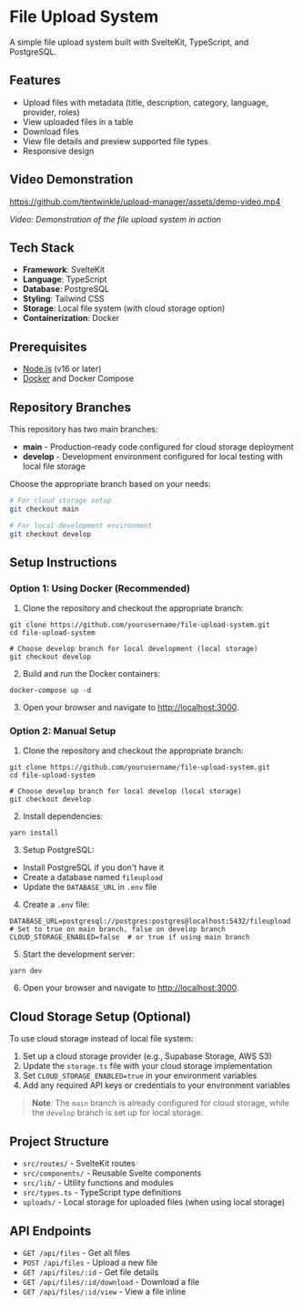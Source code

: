 # File Upload System

A simple file upload system built with SvelteKit, TypeScript, and PostgreSQL.

## Features

- Upload files with metadata (title, description, category, language, provider, roles)
- View uploaded files in a table
- Download files
- View file details and preview supported file types
- Responsive design

## Video Demonstration

https://github.com/tentwinkle/upload-manager/assets/demo-video.mp4

*Video: Demonstration of the file upload system in action*

## Tech Stack

- **Framework**: SvelteKit
- **Language**: TypeScript
- **Database**: PostgreSQL
- **Styling**: Tailwind CSS
- **Storage**: Local file system (with cloud storage option)
- **Containerization**: Docker

## Prerequisites

- [Node.js](https://nodejs.org/) (v16 or later)
- [Docker](https://www.docker.com/) and Docker Compose

## Repository Branches

This repository has two main branches:

- **main** - Production-ready code configured for cloud storage deployment
- **develop** - Development environment configured for local testing with local file storage

Choose the appropriate branch based on your needs:

```bash
# For cloud storage setup
git checkout main

# For local development environment
git checkout develop
```

## Setup Instructions

### Option 1: Using Docker (Recommended)

1. Clone the repository and checkout the appropriate branch:

```shellscript
git clone https://github.com/yourusername/file-upload-system.git
cd file-upload-system

# Choose develop branch for local development (local storage)
git checkout develop
```


2. Build and run the Docker containers:

```shellscript
docker-compose up -d
```


3. Open your browser and navigate to [http://localhost:3000](http://localhost:3000).


### Option 2: Manual Setup

1. Clone the repository and checkout the appropriate branch:

```shellscript
git clone https://github.com/yourusername/file-upload-system.git
cd file-upload-system

# Choose develop branch for local develop (local storage)
git checkout develop
```


2. Install dependencies:

```shellscript
yarn install
```


3. Setup PostgreSQL:


- Install PostgreSQL if you don't have it
- Create a database named `fileupload`
- Update the `DATABASE_URL` in `.env` file


4. Create a `.env` file:


```plaintext
DATABASE_URL=postgresql://postgres:postgres@localhost:5432/fileupload
# Set to true on main branch, false on develop branch
CLOUD_STORAGE_ENABLED=false  # or true if using main branch
```

5. Start the development server:

```shellscript
yarn dev
```


6. Open your browser and navigate to [http://localhost:3000](http://localhost:3000).


## Cloud Storage Setup (Optional)

To use cloud storage instead of local file system:

1. Set up a cloud storage provider (e.g., Supabase Storage, AWS S3)
2. Update the `storage.ts` file with your cloud storage implementation
3. Set `CLOUD_STORAGE_ENABLED=true` in your environment variables
4. Add any required API keys or credentials to your environment variables


> **Note**: The `main` branch is already configured for cloud storage, while the `develop` branch is set up for local storage.



## Project Structure

- `src/routes/` - SvelteKit routes 
- `src/components/` - Reusable Svelte components
- `src/lib/` - Utility functions and modules
- `src/types.ts` - TypeScript type definitions
- `uploads/` - Local storage for uploaded files (when using local storage)


## API Endpoints

- `GET /api/files` - Get all files
- `POST /api/files` - Upload a new file
- `GET /api/files/:id` - Get file details
- `GET /api/files/:id/download` - Download a file
- `GET /api/files/:id/view` - View a file inline